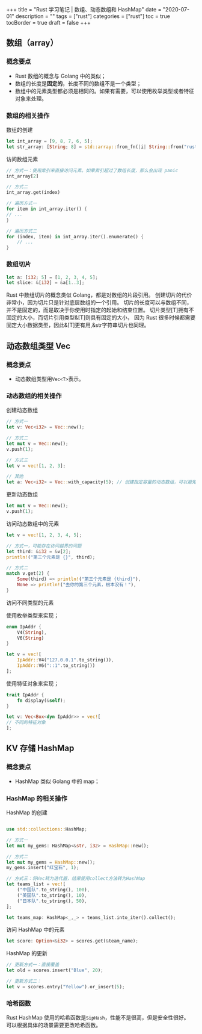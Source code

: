 +++
title = "Rust 学习笔记 | 数组、动态数组和 HashMap"
date = "2020-07-01"
description = ""
tags = ["rust"]
categories = ["rust"]
toc = true
tocBorder = true
draft = false
+++

## 数组（array）

### 概念要点

- Rust 数组的概念与 Golang 中的类似；
- 数组的长度是**固定的**，长度不同的数组不是一个类型；
- 数组中的元素类型都必须是相同的。如果有需要，可以使用枚举类型或者特征对象来处理。

### 数组的相关操作

数组的创建
```rust
let int_array = [9, 8, 7, 6, 5];
let str_array: [String; 8] = std::array::from_fn(|i| String::from("rust is good!"));
```

访问数组元素
```rust
// 方式一：使用索引来直接访问元素。如果索引超过了数组长度，那么会出现 panic
int_array[2]

// 方式二
int_array.get(index)

// 遍历方式一
for item in int_array.iter() {
// ...
}

// 遍历方式二
for (index, item) in int_array.iter().enumerate() {
    // ...
}								
```

### 数组切片

```rust
let a: [i32; 5] = [1, 2, 3, 4, 5];
let slice: &[i32] = &a[1..3];
```

Rust 中数组切片的概念类似 Golang，都是对数组的片段引用。
创建切片的代价非常小，因为切片只是针对底层数组的一个引用。
切片的长度可以与数组不同，并不是固定的，而是取决于你使用时指定的起始和结束位置。
切片类型[T]拥有不固定的大小，而切片引用类型&[T]则具有固定的大小，
因为 Rust 很多时候都需要固定大小数据类型，因此&[T]更有用,&str字符串切片也同理。

## 动态数组类型 Vec<T>

### 概念要点

- 动态数组类型用`Vec<T>`表示。

### 动态数组的相关操作

创建动态数组
```rust
// 方式一
let v: Vec<i32> = Vec::new(); 

// 方式二
let mut v = Vec::new(); 
v.push(1);

// 方式三
let v = vec![1, 2, 3];

// 其他
let a: Vec<i32> = Vec::with_capacity(5); // 创建指定容量的动态数组，可以避免频繁的内存分配和拷贝
```

更新动态数组
```rust
let mut v = Vec::new();
v.push(1);
```

访问动态数组中的元素
```rust
let v = vec![1, 2, 3, 4, 5];

// 方式一，可能存在访问越界的问题
let third: &i32 = &v[2];
println!("第三个元素是 {}", third);

// 方式二
match v.get(2) {
    Some(third) => println!("第三个元素是 {third}"),
    None => println!("去你的第三个元素，根本没有！"),
}
```

访问不同类型的元素

使用枚举类型来实现；
```rust
enum IpAddr {
    V4(String),
    V6(String)
}

let v = vec![
    IpAddr::V4("127.0.0.1".to_string()),
    IpAddr::V6("::1".to_string())
];
```

使用特征对象来实现；
```rust
trait IpAddr {
    fn display(&self);
}

let v: Vec<Box<dyn IpAddr>> = vec![
// 不同的特征对象
];

```

## KV 存储 HashMap

### 概念要点

- HashMap 类似 Golang 中的 map；

### HashMap 的相关操作

HashMap 的创建
```rust

use std::collections::HashMap;

// 方式一
let mut my_gems: HashMap<&str, i32> = HashMap::new();

// 方式二
let mut my_gems = HashMap::new();
my_gems.insert("红宝石", 1);

// 方式三：将Vec转为迭代器，结果使用collect方法转为HashMap
let teams_list = vec![
    ("中国队".to_string(), 100),
    ("美国队".to_string(), 10),
    ("日本队".to_string(), 50),
];

let teams_map: HashMap<_,_> = teams_list.into_iter().collect();
```

访问 HashMap 中的元素
```rust
let score: Option<&i32> = scores.get(&team_name);
```

HashMap 的更新
```rust
// 更新方式一：直接覆盖
let old = scores.insert("Blue", 20);

// 更新方式二：
let v = scores.entry("Yellow").or_insert(5);

```

### 哈希函数

Rust HashMap 使用的哈希函数是`SipHash`，性能不是很高，但是安全性很好。
可以根据具体的场景需要更改哈希函数。
